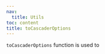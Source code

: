 ```yaml
---
nav:
  title: Utils
toc: content
title: toCascaderOptions
---
```


`toCascaderOptions` function is used to
